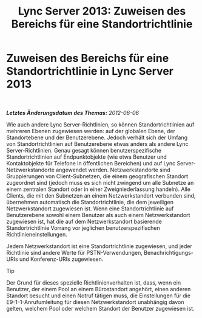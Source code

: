 ﻿---
title: 'Lync Server 2013: Zuweisen des Bereichs für eine Standortrichtlinie'
TOCTitle: Zuweisen des Bereichs für eine Standortrichtlinie
ms:assetid: e4c66517-c593-4253-b900-7b4dd8bddf2f
ms:mtpsurl: https://technet.microsoft.com/de-de/library/JJ205360(v=OCS.15)
ms:contentKeyID: 49295706
ms.date: 05/19/2016
mtps_version: v=OCS.15
ms.translationtype: HT
---

# Zuweisen des Bereichs für eine Standortrichtlinie in Lync Server 2013

 

_**Letztes Änderungsdatum des Themas:** 2012-06-06_

Wie auch andere Lync Server-Richtlinien, so können Standortrichtlinien auf mehreren Ebenen zugewiesen werden: auf der globalen Ebene, der Standortebene und der Benutzerebene. Jedoch verhält sich der Umfang von Standortrichtlinien auf Benutzerebene etwas anders als andere Lync Server-Richtlinien. Genau gesagt können benutzerspezifische Standortrichtlinien auf Endpunktobjekte (wie etwa Benutzer und Kontaktobjekte für Telefone in öffentlichen Bereichen) und auf Lync Server-Netzwerkstandorte angewendet werden. Netzwerkstandorte sind Gruppierungen von Client-Subnetzen, die einem geografischen Standort zugeordnet sind (jedoch muss es sich nicht zwingend um alle Subnetze an einem zentralen Standort oder in einer Zweigniederlassung handeln). Alle Clients, die mit den Subnetzen an einem Netzwerkstandort verbunden sind, übernehmen automatisch die Standortrichtlinie, die dem jeweiligen Netzwerkstandort zugewiesen ist. Wenn eine Standortrichtlinie auf Benutzerebene sowohl einem Benutzer als auch einem Netzwerkstandort zugewiesen ist, hat die auf dem Netzwerkstandort basierende Standortrichtlinie Vorrang vor jeglichen benutzerspezifischen Richtlinieneinstellungen.

Jedem Netzwerkstandort ist eine Standortrichtlinie zugewiesen, und jeder Richtlinie sind andere Werte für PSTN-Verwendungen, Benachrichtigungs-URIs und Konferenz-URIs zugewiesen.


> [!TIP]
> Der Grund für dieses spezielle Richtlinienverhalten ist, dass, wenn ein Benutzer, der einem Pool an einem Bürostandort angehört, einen anderen Standort besucht und einen Notruf tätigen muss, die Einstellungen für die E9-1-1-Anrufumleitung für diesen Netzwerkstandort unabhängig davon gelten, welchem Pool oder welchem Standort der Benutzer zugewiesen ist.


